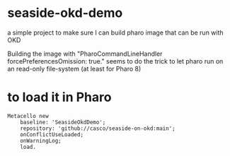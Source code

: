 # seaside-okd-demo
a simple project to make sure I can build pharo image that can be run with OKD

Building the image with "PharoCommandLineHandler forcePreferencesOmission: true." seems to do the trick to let pharo run on an read-only file-system (at least for Pharo 8)	

# to load it in Pharo

```Smalltalk
Metacello new
	baseline: 'SeasideOkdDemo';
	repository: 'github://casco/seaside-on-okd:main';
	onConflictUseLoaded;
	onWarningLog;
	load.
```
